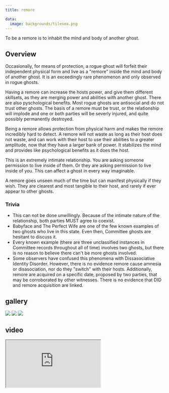 ```yaml
---
title: remore

data:
  image: backgrounds/tilesea.png
---
```


To be a remore is to inhabit the mind and body of another ghost. 

## Overview

Occasionally, for means of protection, a rogue ghost will forfeit their independent physical form and live as a "remore" inside the mind and body of another ghost. It is an exceedingly rare phenomenon and only observed in rogue ghosts. 

Having a remore can increase the hosts power, and give them different skillsets, as they are merging power and abilities with another ghost. There are also pyschological benefits. Most rogue ghosts are antisocial and do not trust other ghosts. The basis of a remore must be trust, or the relationship will implode and one or both parties will be severly injured, and quite possibly permanently destroyed. 

Being a remore allows protection from physical harm and makes the remore incredibly hard to detect. A remore will not waste as long as their host does not waste, and can work with their host to use their abilities to a greater amplitude, now that they have a larger bank of power. It stabilizes the mind and provides like psychological benefits as it does the host. 

This is an extremely intimate relationship. You are asking someone permission to live inside of them. Or they are asking permission to live inside of you. This can affect a ghost in every way imaginable. 

A remore goes unseen much of the time but can manifest physically if they wish. They are clearest and most tangible to their host, and rarely if ever appear to other ghosts. 

### Trivia

- This can not be done unwillingly. Because of the intimate nature of the relationship, both parties MUST agree to coexist.  
- Babyface and The Perfect Wife are one of the few known examples of two ghosts who live in this state. Even then, Committee ghosts are hesitant to discuss it. 
- Every known example (there are three unclassified instances in Committee records throughout all of time) involves two ghosts, but there is no reason to believe there can't be more ghosts involved.
- Some observers have confused this phenomena with Dissasociative Identity Disorder. However, there is no evidence remore cause amnesia or disasociation, nor do they "switch" with their hosts. Additionally, remore are acquired on a specific date, proposed by two parties, that may be corroborated by other witnesses. There is no evidence that DID and remore acquisition are linked.

## gallery

<div class="centered">
  <img src="{{ '/assets/images/gifs/explosion.gif' | relative_url }}">
  <img src="{{ '/assets/images/gifs/explosion.gif' | relative_url }}">
  <img src="{{ '/assets/images/backgrounds/tilesea.png' | relative_url }}">
</div>

## video

<div class="iframecontainer">
  <iframe src="https://www.youtube.com/embed/QhW3P7_jvWY" title="that's the way of the world" allow="fullscreen"></iframe>
</div>
